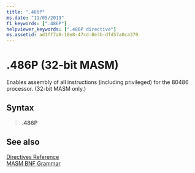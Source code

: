 ```yaml
---
title: ".486P"
ms.date: "11/05/2019"
f1_keywords: [".486P"]
helpviewer_keywords: [".486P directive"]
ms.assetid: ad1ff7a8-18e8-47cd-8e3b-dfd57a0ca370
---
```

# .486P (32-bit MASM)

Enables assembly of all instructions (including privileged) for the 80486 processor. (32-bit MASM only.)

## Syntax

> **.486P**

## See also

[Directives Reference](directives-reference.md)\
[MASM BNF Grammar](masm-bnf-grammar.md)
